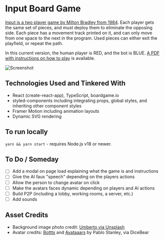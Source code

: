 # Input Board Game

[Input is a two player game by Milton Bradley from 1984](https://www.youtube.com/watch?v=KcHC5n1qO-k). Each player gets the same set of pieces, and must deploy them to eliminate the opposing side. Each piece has a movement track printed on it, and can only move from one space to the next in the program. Used pieces can either exit the playfield, or repeat the path.

In this current version, the human player is RED, and the bot is BLUE. [A PDF with instructions on how to play](https://boardgamegeek.com/image/5818361/input) is available.

![Screenshot](https://user-images.githubusercontent.com/33945/170804524-0834a247-09cd-4e38-88f2-5ebe2b44b0e9.png)

## Technologies Used and Tinkered With

- React (create-react-app), TypeScript, boardgame.io
- styled-components including integrating props, global styles, and inheriting other component styles
- Framer Motion including animation layouts
- Dynamic SVG rendering

## To run locally

`yarn && yarn start` - requires Node.js v18 or newer.

## To Do / Someday

- [ ] Add a modal on page load explaining what the game is and instructions
- [ ] Give the AI faux "speech" depending on the players actions
- [ ] Allow the person to change avatar on click
- [ ] Make the avatars faces dynamic depending on players and AI actions
- [ ] Build P2P (including a lobby, working rooms, a server, etc.)
- [ ] Add sounds

## Asset Credits

- Background image photo credit: [Umberto via Unsplash](https://unsplash.com/photos/jXd2FSvcRr8)
- Avatar credits: [Bottts](https://avatars.dicebear.com/styles/bottts) and [Avataaars](https://avatars.dicebear.com/styles/avataaars) by Pablo Stanley, via DiceBear
